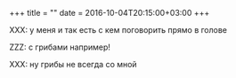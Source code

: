 +++
title = ""
date = 2016-10-04T20:15:00+03:00
+++

XXX: у меня и так есть с кем поговорить прямо в голове


ZZZ: с грибами например!


XXX: ну грибы не всегда со мной


